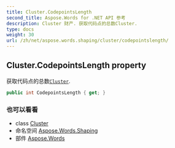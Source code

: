```yaml
---
title: Cluster.CodepointsLength
second_title: Aspose.Words for .NET API 参考
description: Cluster 财产. 获取代码点的总数Cluster.
type: docs
weight: 30
url: /zh/net/aspose.words.shaping/cluster/codepointslength/
---
```

## Cluster.CodepointsLength property

获取代码点的总数[`Cluster`](../).

```csharp
public int CodepointsLength { get; }
```

### 也可以看看

* class [Cluster](../)
* 命名空间 [Aspose.Words.Shaping](../../cluster/)
* 部件 [Aspose.Words](../../../)


